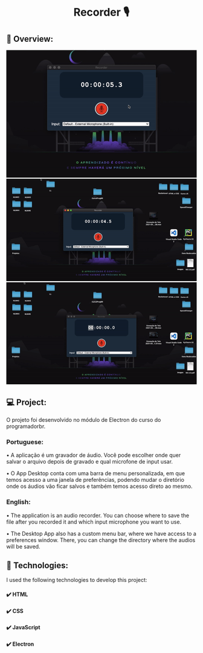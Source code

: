 <h1 align="center">Recorder 🎙️</h1>

## 📸 Overview:

![](./assets/gifs/recording.gif)
![](./assets/gifs/preferences.gif)
![](./assets/gifs/destination.gif)

## 💻 Project:

O projeto foi desenvolvido no módulo de Electron do curso do programadorbr.

### Portuguese:
• A aplicação é um gravador de áudio. Você pode escolher onde quer salvar o arquivo depois de gravado e qual microfone de input usar.

• O App Desktop conta com uma barra de menu personalizada, em que temos acesso a uma janela de preferências, podendo mudar o diretório onde os áudios vão ficar salvos e também temos acesso direto ao mesmo.

### English:
• The application is an audio recorder. You can choose where to save the file after you recorded it and which input microphone you want to use.

• The Desktop App also has a custom menu bar, where we have access to a preferences window. There, you can change the directory where the audios will be saved.

## 🚀 Technologies:

I used the following technologies to develop this project:

#### ✔️ HTML
#### ✔️ CSS
#### ✔️ JavaScript
#### ✔️ Electron
